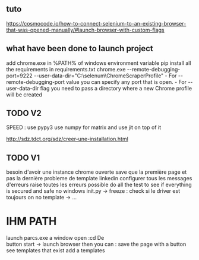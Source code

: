 ## tuto 
https://cosmocode.io/how-to-connect-selenium-to-an-existing-browser-that-was-opened-manually/#launch-browser-with-custom-flags

## what have been done to launch project
add chrome.exe in %PATH% of windows environment variable
pip install all the requirements in requirements.txt
chrome.exe --remote-debugging-port=9222 --user-data-dir="C:\selenum\ChromeScraperProfile"
    - For --remote-debugging-port value you can specify any port that is open.
    - For --user-data-dir flag you need to pass a directory where a new Chrome profile will be created

## TODO V2
SPEED :
use pypy3
use numpy for matrix and use jit on top of it

http://sdz.tdct.org/sdz/creer-une-installation.html

## TODO V1
besoin d'avoir une instance chrome ouverte
save que la première page et pas la dernière
probleme de template linkedin
configurer tous les messages d'erreurs
raise toutes les erreurs possible
do all the test to see if everything is secured and safe
no windows init.py -> freeze : check si le driver est toujours on
no template -> ...

# IHM PATH

launch parcs.exe
    a window open :cd De  
    button start -> launch browser
        then you can :
            save the page with a button
            see templates that exist 
            add a templates